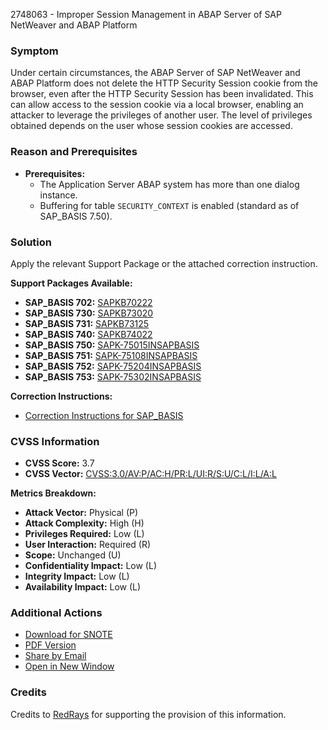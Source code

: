 2748063 - Improper Session Management in ABAP Server of SAP NetWeaver and ABAP Platform

### **Symptom**
Under certain circumstances, the ABAP Server of SAP NetWeaver and ABAP Platform does not delete the HTTP Security Session cookie from the browser, even after the HTTP Security Session has been invalidated. This can allow access to the session cookie via a local browser, enabling an attacker to leverage the privileges of another user. The level of privileges obtained depends on the user whose session cookies are accessed.

### **Reason and Prerequisites**
- **Prerequisites:**
  - The Application Server ABAP system has more than one dialog instance.
  - Buffering for table `SECURITY_CONTEXT` is enabled (standard as of SAP_BASIS 7.50).

### **Solution**
Apply the relevant Support Package or the attached correction instruction. 

**Support Packages Available:**
- **SAP_BASIS 702:** [SAPKB70222](https://me.sap.com/supportpackage/SAPKB70222)
- **SAP_BASIS 730:** [SAPKB73020](https://me.sap.com/supportpackage/SAPKB73020)
- **SAP_BASIS 731:** [SAPKB73125](https://me.sap.com/supportpackage/SAPKB73125)
- **SAP_BASIS 740:** [SAPKB74022](https://me.sap.com/supportpackage/SAPKB74022)
- **SAP_BASIS 750:** [SAPK-75015INSAPBASIS](https://me.sap.com/supportpackage/SAPK-75015INSAPBASIS)
- **SAP_BASIS 751:** [SAPK-75108INSAPBASIS](https://me.sap.com/supportpackage/SAPK-75108INSAPBASIS)
- **SAP_BASIS 752:** [SAPK-75204INSAPBASIS](https://me.sap.com/supportpackage/SAPK-75204INSAPBASIS)
- **SAP_BASIS 753:** [SAPK-75302INSAPBASIS](https://me.sap.com/supportpackage/SAPK-75302INSAPBASIS)

**Correction Instructions:**
- [Correction Instructions for SAP_BASIS](https://me.sap.com/corrins/0002748063/41)

### **CVSS Information**
- **CVSS Score:** 3.7
- **CVSS Vector:** [CVSS:3.0/AV:P/AC:H/PR:L/UI:R/S:U/C:L/I:L/A:L](https://www.first.org/cvss/specification-document)

**Metrics Breakdown:**
- **Attack Vector:** Physical (P)
- **Attack Complexity:** High (H)
- **Privileges Required:** Low (L)
- **User Interaction:** Required (R)
- **Scope:** Unchanged (U)
- **Confidentiality Impact:** Low (L)
- **Integrity Impact:** Low (L)
- **Availability Impact:** Low (L)

### **Additional Actions**
- [Download for SNOTE](https://notesdownloads.sap.com/note/0040000000443722019)
- [PDF Version](https://me.sap.com/sap/support/sfm/notes/print/0002748063?language=en-US&token=6C038FDEB68C5FFD5BDE245973862857)
- [Share by Email](https://me.sap.com/notes/0002748063/share)
- [Open in New Window](https://me.sap.com/notes/0002748063/open)

### **Credits**
Credits to [RedRays](https://redrays.io) for supporting the provision of this information.